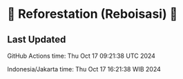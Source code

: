 
# 🌳 Reforestation (Reboisasi) 🌲

## Last Updated

GitHub Actions time: Thu Oct 17 09:21:38 UTC 2024

Indonesia/Jakarta time: Thu Oct 17 16:21:38 WIB 2024
